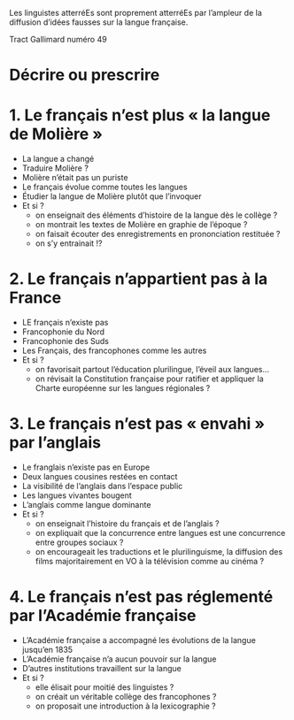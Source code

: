 Les linguistes atterréEs sont proprement atterréEs par l’ampleur de la diffusion d’idées fausses sur la langue française.

Tract Gallimard numéro 49

# Décrire ou prescrire

# 1. Le français n’est plus « la langue de Molière »

- La langue a changé
- Traduire Molière ?
- Molière n’était pas un puriste
- Le français évolue comme toutes les langues
- Étudier la langue de Molière plutôt que l’invoquer
- Et si ?
  - on enseignait des éléments d’histoire de la langue dès le collège ?
  - on montrait les textes de Molière en graphie de l’époque ?
  - on faisait écouter des enregistrements en prononciation restituée ?
  - on s’y entrainait !?

# 2. Le français n’appartient pas à la France

- LE français n’existe pas
- Francophonie du Nord
- Francophonie des Suds
- Les Français, des francophones comme les autres
- Et si ?
  - on favorisait partout l’éducation plurilingue, l’éveil aux langues…
  - on révisait la Constitution française pour ratifier et appliquer la Charte européenne sur les langues régionales ?

# 3. Le français n’est pas « envahi » par l’anglais

- Le franglais n’existe pas en Europe
- Deux langues cousines restées en contact
- La visibilité de l’anglais dans l’espace public
- Les langues vivantes bougent
- L’anglais comme langue dominante
- Et si ?
  - on enseignait l’histoire du français et de l’anglais ?
  - on expliquait que la concurrence entre langues est une concurrence entre groupes sociaux ?
  - on encourageait les traductions et le plurilinguisme, la diffusion des films majoritairement en VO à la télévision comme au cinéma ?

# 4. Le français n’est pas réglementé par l’Académie française

- L’Académie française a accompagné les évolutions de la langue jusqu’en 1835
- L’Académie française n’a aucun pouvoir sur la langue
- D’autres institutions travaillent sur la langue
- Et si ?
  - elle élisait pour moitié des linguistes ?
  - on créait un véritable collège des francophones ?
  - on proposait une introduction à la lexicographie ?
